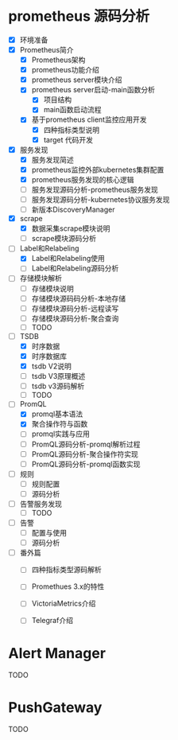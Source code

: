 
# prometheus 源码分析
-  [x] 环境准备
-  [x] Prometheus简介
   -  [x] Prometheus架构
   -  [x] prometheus功能介绍
   -  [x] prometheus server模块介绍
   -  [x] prometheus server启动-main函数分析
      -  [x] 项目结构
      -  [x] main函数启动流程
   -  [x] 基于prometheus client监控应用开发
      -  [x] 四种指标类型说明
      -  [x] target 代码开发
-  [x] 服务发现
   -  [x] 服务发现简述
   -  [x] prometheus监控外部kubernetes集群配置
   -  [x] prometheus服务发现的核心逻辑
   -  [ ] 服务发现源码分析-prometheus服务发现
   -  [ ] 服务发现源码分析-kubernetes协议服务发现
   -  [ ] 新版本DiscoveryManager
-  [x] scrape
   -  [x] 数据采集scrape模块说明
   -  [ ] scrape模块源码分析
-  [ ] Label和Relabeling
   -  [x] Label和Relabeling使用
   -  [ ] Label和Relabeling源码分析
-  [ ] 存储模块解析
   -  [ ] 存储模块说明
   -  [ ] 存储模块源码码分析-本地存储
   -  [ ] 存储模块源码分析-远程读写
   -  [ ] 存储模块源码分析-聚合查询
   -  [ ] TODO
-  [ ] TSDB
   -  [x] 时序数据
   -  [x] 时序数据库
   -  [x] tsdb V2说明
   -  [ ] tsdb V3原理概述
   -  [ ] tsdb v3源码解析
   -  [ ] TODO
-  [ ] PromQL
   -  [x] promql基本语法
   -  [x] 聚合操作符与函数
   -  [ ] promql实践与应用
   -  [ ] PromQL源码分析-promql解析过程
   -  [ ] PromQL源码分析-聚合操作符实现
   -  [ ] PromQL源码分析-promql函数实现
-  [ ] 规则
   -  [ ] 规则配置
   -  [ ] 源码分析
-  [ ] 告警服务发现
   -  [ ] TODO
-  [ ] 告警
   -  [ ] 配置与使用
   -  [ ] 源码分析
-  [ ] 番外篇
   -  [ ] 四种指标类型源码解析
   -  [ ] Promethues 3.x的特性
   -  [ ] VictoriaMetrics介绍
   -  [ ] Telegraf介绍


# **Alert Manager**
TODO



# **PushGateway**

TODO
